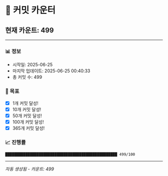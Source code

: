 # 🔢 커밋 카운터

## 현재 카운트: 499

---

### 📊 정보
- 시작일: 2025-06-25
- 마지막 업데이트: 2025-06-25 00:40:33
- 총 커밋 수: 499

### 🎯 목표
- [x] 1개 커밋 달성!
- [x] 10개 커밋 달성!
- [x] 50개 커밋 달성!
- [x] 100개 커밋 달성!
- [x] 365개 커밋 달성!

### 📈 진행률
```
██████████████████████████████████████████████████ 499/100
```

---
*자동 생성됨 - 카운트: 499*
